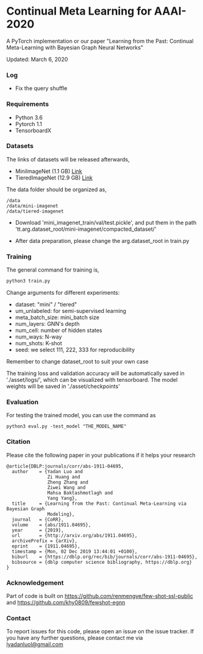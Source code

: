 # Continual Meta Learning for AAAI-2020


A PyTorch implementation or our paper "Learning from the Past: Continual Meta-Learning with
Bayesian Graph Neural Networks"

Updated: March 6, 2020

### Log
- Fix the query shuffle


### Requirements
- Python 3.6
- Pytorch 1.1
- TensorboardX


### Datasets
The links of datasets will be released afterwards,
- MiniImageNet (1.1 GB) [Link](https://drive.google.com/open?id=15WuREBvhEbSWo4fTr1r-vMY0C_6QWv4w)
- TieredImageNet (12.9 GB) [Link](https://drive.google.com/open?id=1g1aIDy2Ar_MViF2gDXFYDBTR-HYecV07)

The data folder should be organized as,
```
/data
/data/mini-imagenet
/data/tiered-imagenet
```

- Download 'mini_imagenet_train/val/test.pickle', and put them in the path 'tt.arg.dataset_root/mini-imagenet/compacted_dataset/'

- After data preparation, please change the arg.dataset_root in train.py

### Training
The general command for training is,
```bash
python3 train.py
```
Change arguments for different experiments:
- dataset: "mini" / "tiered"
- um_unlabeled: for semi-supervised learning
- meta_batch_size: mini_batch size
- num_layers: GNN's depth
- num_cell: number of hidden states 
- num_ways: N-way
- num_shots: K-shot
- seed: we select 111, 222, 333 for reproducibility

Remember to change dataset_root to suit your own case

The training loss and validation accuracy will be automatically saved in './asset/logs/', which can be visualized with tensorboard.
The model weights will be saved in './asset/checkpoints'

### Evaluation
For testing the trained model, you can use the command as
```
python3 eval.py -test_model "THE_MODEL_NAME"
```

### Citation

Please cite the following paper in your publications if it helps your research

    @article{DBLP:journals/corr/abs-1911-04695,
      author    = {Yadan Luo and
                   Zi Huang and
                   Zheng Zhang and
                   Ziwei Wang and
                   Mahsa Baktashmotlagh and
                   Yang Yang},
      title     = {Learning from the Past: Continual Meta-Learning via Bayesian Graph
                   Modeling},
      journal   = {CoRR},
      volume    = {abs/1911.04695},
      year      = {2019},
      url       = {http://arxiv.org/abs/1911.04695},
      archivePrefix = {arXiv},
      eprint    = {1911.04695},
      timestamp = {Mon, 02 Dec 2019 13:44:01 +0100},
      biburl    = {https://dblp.org/rec/bib/journals/corr/abs-1911-04695},
      bibsource = {dblp computer science bibliography, https://dblp.org}
    }
    
### Acknowledgement

Part of code is built on https://github.com/renmengye/few-shot-ssl-public and https://github.com/khy0809/fewshot-egnn

### Contact

To report issues for this code, please open an issue on the issue tracker.
If you have any further questions, please contact me via lyadanluol@gmail.com